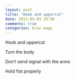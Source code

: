 ```yaml
---
layout: post
title: "Hook and uppercut"
date: 2011-05-03 19:50
comments: true
categories: krav maga
---
```


Hook and uppercut


Turn the body


Don’t send signal with the arms


Hold fist properly

